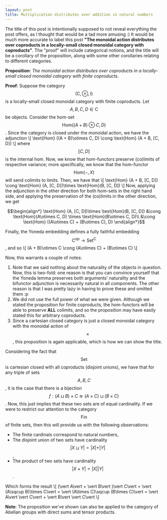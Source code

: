 ```yaml
---
layout: post
title: Multiplication distributes over addition in natural numbers
---
```


The title of this post is intentionally supposed to not reveal everything the post offers, as I thought that would be a tad more amusing :) It would be much more accurate to label this post **"The monoidal action distributes over coproducts in a locally-small closed monoidal category with coproducts"**. The "proof" will include categorical notions, and the title will be a corollary of the proposition, along with some other corollaries relating to different categories.

**Proposition**: _The monoidal action distributes over coproducts in a locally-small closed monoidal category with finite coproducts_.

**Proof**: Suppose the category $$(\mathsf{C}, \otimes, I)$$ is a locally-small closed monoidal category with finite coproducts. Let $$A, B, C, D \in \mathsf{C}$$ be objects. Consider the hom-set $$\text{Hom} ((A + B)\otimes C, D)$$. Since the category is closed under the monoidal action, we have the adjunction
    \\[
    \text{Hom} ((A + B)\otimes C, D) \cong \text{Hom} (A + B, [C, D])
    \\]
    where $$[C, D]$$ is the internal hom. Now, we know that hom-functors preserve (co)limits of respective variance; more specifically, we know that the hom-functor $$\text{Hom} (-, X)$$ will send colimits to limits. Then, we have that
    \\[
    \text{Hom} (A + B, [C, D]) \cong \text{Hom} (A, [C, D])\times \text{Hom}(B, [C, D])
    \\]
    Now, applying the adjunction in the other direction for both hom-sets in the right hand side, and applying the preservation of the (co)limits in the other direction, we get

$$\begin{align*}
    \text{Hom} (A, [C, D])\times \text{Hom}(B, [C, D]) &\cong \text{Hom}(A\otimes C, D) \times \text{Hom}(B\otimes C, D)\\
        &\cong \text{Hom} ((A\otimes C) + (B\otimes C), D)
\end{align*}$$

Finally, the Yoneda embedding defines a fully faithful embedding $$\mathsf{C} ^\mathsf{op} \to \mathsf{Set} ^\mathsf{C}$$, and so
\\[
    (A + B)\otimes C \cong (A\otimes C)  + (B\otimes C)
\\]

Now, this warrants a couple of notes:
1. Note that we said nothing about the naturality of the objects in question. Now, this is two-fold: one reason is that you can convince yourself that the Yoneda lemma preserves both arguments' naturality and the bifunctor adjunction is necessarily natural in all components. The other reason is that I was pretty lazy in having to prove these and omitted them :p
1. We did not use the full power of what we were given. Although we stated the proposition for finite coproducts, the hom-functors will be able to preserve **ALL** colimits, and so the proposition may have easily stated this for arbitrary coproducts.
1. Since a cartesian closed category is just a closed monoidal category with the monoidal action of $$\times$$, this proposition is again applicable, which is how we can show the title.

Considering the fact that $$\mathsf{Set}$$ is cartesian closed with all coproducts (disjoint unions), we have that for any triple of sets $$A, B, C$$, it is the case that there is a bijection $$f: (A \sqcup B)\times C \cong (A\times C) \sqcup (B\times C)$$. Now, this just implies that these two sets are of equal cardinality. If we were to restrict our attention to the category $$\mathsf{Fin}$$ of finite sets, then this will provide us with the following observations:
* The finite cardinals correspond to natural numbers,
* The disjoint union of two sets have cardinality $$\vert X\sqcup Y\vert  = \vert X\vert  + \vert Y\vert $$,
* The product of two sets have cardinality $$\vert X\times Y\vert  = \vert X\vert \vert Y\vert $$.

Which forms the result
	\\[
	(\vert A\vert  + \vert B\vert )\vert C\vert  = \vert (A\sqcup B)\times C\vert  = \vert (A\times C)\sqcup (B\times C)\vert  = \vert A\vert \vert C\vert  + \vert B\vert \vert C\vert 
	\\]


**Note**: The proposition we've shown can also be applied to the category of Abelian groups with direct sums and tensor products.
